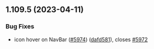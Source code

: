 ## 1.109.5 (2023-04-11)


### Bug Fixes

* icon hover on NavBar ([#5974](https://github.com/EddieHubCommunity/LinkFree/issues/5974)) ([dafd581](https://github.com/EddieHubCommunity/LinkFree/commit/dafd5815c1db01d584c9afdf1203737288812282)), closes [#5972](https://github.com/EddieHubCommunity/LinkFree/issues/5972)



